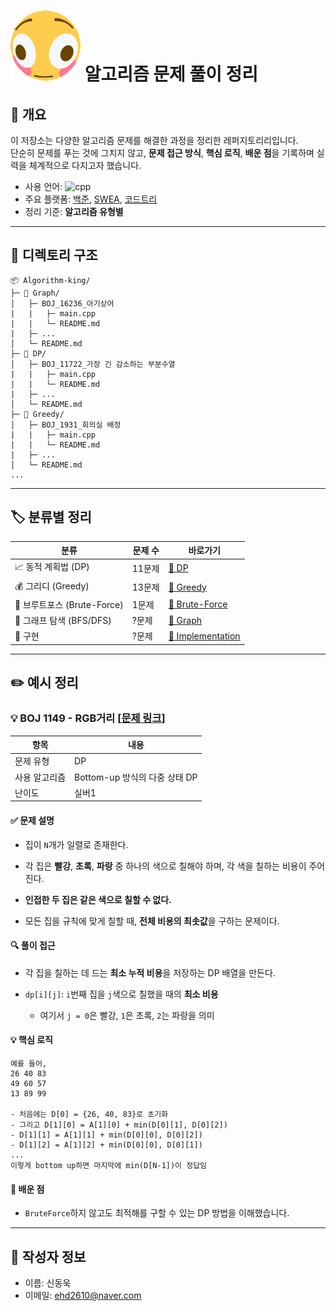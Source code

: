 # ![alt text](./images/flip.gif) 알고리즘 문제 풀이 정리

## 👋 개요
이 저장소는 다양한 알고리즘 문제를 해결한 과정을 정리한 레퍼지토리리입니다.  
단순히 문제를 푸는 것에 그치지 않고, **문제 접근 방식**, **핵심 로직**, **배운 점**을 기록하며 실력을 체계적으로 다지고자 했습니다.

- 사용 언어: ![cpp](https://img.shields.io/badge/C++-00599C?style=flat-square&logo=C%2B%2B&logoColor=white)
- 주요 플랫폼: [백준](https://www.acmicpc.net/), [SWEA](https://swexpertacademy.com/main/main.do), [코드트리](https://www.codetree.ai/ko/trail-info)
- 정리 기준: **알고리즘 유형별**

---

## 📂 디렉토리 구조

```
📦 Algorithm-king/
├─ 📁 Graph/
│   ├─ BOJ_16236_아기상어
|   |   ├─ main.cpp
|   |   └─ README.md
|   ├─ ...
│   └─ README.md
├─ 📁 DP/
│   ├─ BOJ_11722_가장 긴 감소하는 부분수열
|   |   ├─ main.cpp
|   |   └─ README.md
|   ├─ ...
│   └─ README.md
├─ 📁 Greedy/
│   ├─ BOJ_1931_회의실 배정
|   |   ├─ main.cpp
|   |   └─ README.md
|   ├─ ...
│   └─ README.md
...
```

---

## 🏷️ 분류별 정리

| 분류 | 문제 수 | 바로가기 |
|------|---------|----------|
| 📈 동적 계획법 (DP) | 11문제 | [📁 DP](./DP/) |
| 💰 그리디 (Greedy) | 13문제 | [📁 Greedy](./Greedy/) |
| 🧱 브루트포스 (Brute-Force) | 1문제 | [📁 Brute-Force](./Brute-Force/) |
| 🧩 그래프 탐색 (BFS/DFS) | ?문제 | [📁 Graph](./Graph/) |
| 🧮 구현 | ?문제 | [📁 Implementation](./Implementation/) |

---

## ✏️ 예시 정리

### 💡 BOJ 1149 - RGB거리 [[문제 링크](https://www.acmicpc.net/problem/1149)]

| 항목 | 내용 |
|------|------|
| 문제 유형 | DP |
| 사용 알고리즘 | Bottom-up 방식의 다중 상태 DP |
| 난이도 | 실버1 |

#### ✅ 문제 설명
- 집이 `N`개가 일렬로 존재한다.

- 각 집은 **빨강**, **초록**, **파랑** 중 하나의 색으로 칠해야 하며, 각 색을 칠하는 비용이 주어진다.

- **인접한 두 집은 같은 색으로 칠할 수 없다.**

- 모든 집을 규칙에 맞게 칠할 때, **전체 비용의 최솟값**을 구하는 문제이다.

#### 🔍 풀이 접근
- 각 집을 칠하는 데 드는 **최소 누적 비용**을 저장하는 DP 배열을 만든다.

- `dp[i][j]`: `i`번째 집을 `j`색으로 칠했을 때의 **최소 비용**

    - 여기서 `j = 0`은 빨강, `1`은 초록, `2`는 파랑을 의미

#### 💡 핵심 로직
```
예를 들어,
26 40 83
49 60 57
13 89 99

- 처음에는 D[0] = {26, 40, 83}로 초기화
- 그리고 D[1][0] = A[1][0] + min(D[0][1], D[0][2])
- D[1][1] = A[1][1] + min(D[0][0], D[0][2])
- D[1][2] = A[1][2] + min(D[0][0], D[0][1])
...
이렇게 bottom up하면 마지막에 min(D[N-1])이 정답임
```

#### 📌 배운 점
- `BruteForce`하지 않고도 최적해를 구할 수 있는 DP 방법을 이해했습니다.

---

## 📌 작성자 정보

- 이름: 신동욱
- 이메일: [ehd2610@naver.com](mailto:ehd2610@naver.com)
